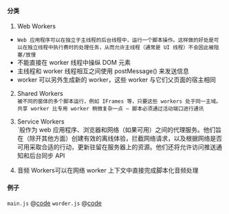 #### 分类
1. Web Workers  
- `Web 应用程序可以在独立于主线程的后台线程中，运行一个脚本操作。这样做的好处是可以在独立线程中执行费时的处理任务，从而允许主线程（通常是 UI 线程）不会因此被阻塞/放慢`    
- 不能直接在 worker 线程中操纵 DOM 元素  
- 主线程和 worker 线程相互之间使用 postMessage() 来发送信息  
- worker 可以另外生成新的 worker，这些 worker 与它们父页面的宿主相同 
2. Shared Workers  
`被不同的窗体的多个脚本运行，例如 IFrames 等，只要这些 workers 处于同一主域。共享 worker 比专用 worker 稍微复杂一点 — 脚本必须通过活动端口进行通讯`
3. Service Workers  
`般作为 web 应用程序、浏览器和网络（如果可用）之间的代理服务。他们旨在（除开其他方面）创建有效的离线体验，拦截网络请求，以及根据网络是否可用采取合适的行动，更新驻留在服务器上的资源。他们还将允许访问推送通知和后台同步 API

4. 音频 Workers可以在网络 worker 上下文中直接完成脚本化音频处理  

#### 例子
`main.js`
@[code](./simple-web-worker/main.js)
`worder.js`
@[code](./simple-web-worker/worker.js)
